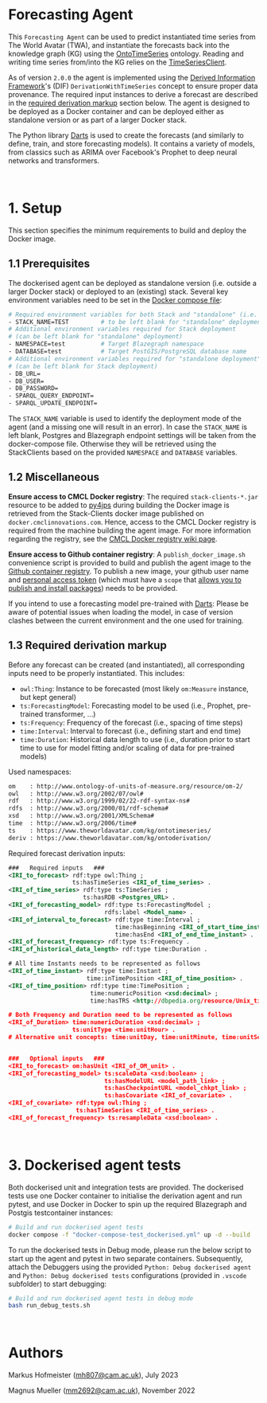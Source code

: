 # Forecasting Agent

This `Forecasting Agent` can be used to predict instantiated time series from The World Avatar (TWA), and instantiate the forecasts back into the knowledge graph (KG) using the [OntoTimeSeries] ontology. Reading and writing time series from/into the KG relies on the [TimeSeriesClient].

As of version `2.0.0` the agent is implemented using the [Derived Information Framework]'s (DIF) `DerivationWithTimeSeries` concept to ensure proper data provenance. The required input instances to derive a forecast are described in the [required derivation markup](#13-required-derivation-markup) section below. The agent is designed to be deployed as a Docker container and can be deployed either as standalone version or as part of a larger Docker stack.

The Python library [Darts] is used to create the forecasts (and similarly to define, train, and store forecasting models). It contains a variety of models, from classics such as ARIMA over Facebook's Prophet to deep neural networks and transformers. 

&nbsp;
# 1. Setup

This section specifies the minimum requirements to build and deploy the Docker image. 

## 1.1 Prerequisites

The dockerised agent can be deployed as standalone version (i.e. outside a larger Docker stack) or deployed to an (existing) stack. Several key environment variables need to be set in the [Docker compose file]:

```bash
# Required environment variables for both Stack and "standalone" (i.e. outside stack) deployment
- STACK_NAME=TEST         # to be left blank for "standalone" deployment
# Additional environment variables required for Stack deployment
# (can be left blank for "standalone" deployment)
- NAMESPACE=test          # Target Blazegraph namespace
- DATABASE=test           # Target PostGIS/PostgreSQL database name
# Additional environment variables required for "standalone deployment"
# (can be left blank for Stack deployment)
- DB_URL=
- DB_USER=
- DB_PASSWORD=
- SPARQL_QUERY_ENDPOINT=
- SPARQL_UPDATE_ENDPOINT=
```

The `STACK_NAME` variable is used to identify the deployment mode of the agent (and a missing one will result in an error). In case the `STACK_NAME` is left blank, Postgres and Blazegraph endpoint settings will be taken from the docker-compose file. Otherwise they will be retrieved using the StackClients based on the provided `NAMESPACE` and `DATABASE` variables.

## 1.2 Miscellaneous

**Ensure access to CMCL Docker registry**:
The required `stack-clients-*.jar` resource to be added to [py4jps] during building the Docker image is retrieved from the Stack-Clients docker image published on `docker.cmclinnovations.com`. Hence, access to the CMCL Docker registry is required from the machine building the agent image. For more information regarding the registry, see the [CMCL Docker registry wiki page].

**Ensure access to Github container registry**:
A `publish_docker_image.sh` convenience script is provided to build and publish the agent image to the [Github container registry]. To publish a new image, your github user name and [personal access token] (which must have a `scope` that [allows you to publish and install packages]) needs to be provided. 

If you intend to use a forecasting model pre-trained with [Darts]: Please be aware of potential issues when loading the model, in case of version clashes between the current environment and the one used for training.

## 1.3 Required derivation markup

Before any forecast can be created (and instantiated), all corresponding inputs need to be properly instantiated. This includes:
- `owl:Thing`: Instance to be forecasted (most likely `om:Measure` instance, but kept general)
- `ts:ForecastingModel`: Forecasting model to be used (i.e., Prophet, pre-trained transformer, ...)
- `ts:Frequency`: Frequency of the forecast (i.e., spacing of time steps)
- `time:Interval`: Interval to forecast (i.e., defining start and end time)
- `time:Duration`: Historical data length to use (i.e., duration prior to start time to use for model fitting and/or scaling of data for pre-trained models)

Used namespaces:
```xml
om    : http://www.ontology-of-units-of-measure.org/resource/om-2/
owl   : http://www.w3.org/2002/07/owl#
rdf   : http://www.w3.org/1999/02/22-rdf-syntax-ns#
rdfs  : http://www.w3.org/2000/01/rdf-schema#
xsd   : http://www.w3.org/2001/XMLSchema#
time  : http://www.w3.org/2006/time#
ts    : https://www.theworldavatar.com/kg/ontotimeseries/
deriv : https://www.theworldavatar.com/kg/ontoderivation/
```

Required forecast derivation inputs:
```xml
###   Required inputs   ###
<IRI_to_forecast> rdf:type owl:Thing ; 
                  ts:hasTimeSeries <IRI_of_time_series> . 
<IRI_of_time_series> rdf:type ts:TimeSeries ; 
                     ts:hasRDB <Postgres_URL> . 
<IRI_of_forecasting_model> rdf:type ts:ForecastingModel ; 
                           rdfs:label <Model_name> . 
<IRI_of_interval_to_forecast> rdf:type time:Interval ; 
                              time:hasBeginning <IRI_of_start_time_instant> ; 
                              time:hasEnd <IRI_of_end_time_instant> .
<IRI_of_forecast_frequency> rdf:type ts:Frequency .
<IRI_of_historical_data_length> rdf:type time:Duration .

# All time Instants needs to be represented as follows
<IRI_of_time_instant> rdf:type time:Instant ; 
                      time:inTimePosition <IRI_of_time_position> .
<IRI_of_time_position> rdf:type time:TimePosition ; 
                       time:numericPosition <xsd:decimal> ;
                       time:hasTRS <http://dbpedia.org/resource/Unix_time> .

# Both Frequency and Duration need to be represented as follows
<IRI_of_Duration> time:numericDuration <xsd:decimal> ;
                  ts:unitType <time:unitHour> .
# Alternative unit concepts: time:unitDay, time:unitMinute, time:unitSecond, ...


###   Optional inputs   ###
<IRI_to_forecast> om:hasUnit <IRI_of_OM_unit> . 
<IRI_of_forecasting_model> ts:scaleData <xsd:boolean> ;
                           ts:hasModelURL <model_path_link> ;
                           ts:hasCheckpointURL <model_chkpt_link> ;
                           ts:hasCovariate <IRI_of_covariate> . 
<IRI_of_covariate> rdf:type owl:Thing ; 
                   ts:hasTimeSeries <IRI_of_time_series> . 
<IRI_of_forecast_frequency> ts:resampleData <xsd:boolean> .
```

<!-- &nbsp;
# 2.Using the Agent

## 2.1 General workflow

This section describes the workflow and most important steps to access and extent the agent.
The Agent UML diagram provides an overview of how the agent works:

<p align="center">
    <img src="https://lucid.app/publicSegments/view/2f775ad5-4445-4036-8965-0021df53f6d9/image.png" alt="drawing" width="500"/>
</p>

The `Forecasting Agent` forecasts an existing time series in an KG using its `iri`. After verifying the received HTTP request, the agent loads a model configuration from the [mapping file]. This is either the `DEFAULT` one (which will use [Prophet]) or else must be specified with the `use_model_configuration` parameter in the HTTP request to use a pre-trained model other than Prophet. The [mapping File ] describes in detail what a model configuration `dict` consists of. 

Next the agent loads the time series (+ `covariates` if `load_covariates_func` is given in the loaded configuration) with the TSClient. 

Then, it loads the model. This is either a pre-trained model specified in the model configuration with the model link `model_path_pth_link` and the checkpoint link `model_path_ckpt_link` or else a new Prophet model is fitted to predict the data. The forecast starts from the optional parameter `forecast start date` in the request or if not specifed the last available date is taken. The forecast lasts over the number of specified time steps (`horizon`).

Finally the forecasted time series is instantiated. For that purpose a new `forecast iri` is created and attached to the `iri` specified in the request. Further metadata, e.g. which data and models are used, are included as well using the [OntoTimeSeries] ontology. -->

<!-- &nbsp;
## 2.2 Build and Deploy the Agent

To build and publish the agent Docker image please use the following commands. Please note that all of those commands are bundled in the  `publish_docker_image.sh` convenience script (only target image (i.e. production/debug) needs to be adjusted at top of that script).

```bash
# Building the Docker image (production / debug)
docker-compose -f docker-compose.yml  build
docker-compose -f docker-compose.debug.yml  build

# Publish the Docker image to the Github container registry
docker image push ghcr.io/cambridge-cares/<image tag>:<version>
```

Time out issues have been observed when building the image. If this happens, please try pulling the required stack-clients image first by `docker pull docker.cmclinnovations.com/stack-client:1.6.2`.

###  **Docker Deployment**

Deploy the dockerised agent by running the following code in the command prompt from the same location where this README is located (ideally, use a bash terminal to avoid potential issues with inconsistent path separators). 

```bash
# Deploy the Docker images (production / debug) locally
docker-compose -f docker-compose.yml  up
docker-compose -f docker-compose.debug.yml  up
```

To verify the correct startup of the agent, open the URL address the agent is running on, e.g. `http://127.0.0.1:5001` in your browser. 

### **Stack Deployment**

If you want to spin up this agent as part of a stack, do the following:
1) Build the production image using the commands provided above (do not spin up the image)
2) Copy the `forecasting-agent.json` file from the [stack-manager-input-config] folder into the `inputs/config` folder of the stack manager
3) Start the stack manager as usual (i.e. `bash ./stack.sh start <STACK_NAME>` from the stack-manager repo). This should start the container. Please use a bash terminal to avoid potential issues with inconsistent path separators.
4) The agent shall become available at `http://<HOST>:<PORT>/forecastingAgent/`



## 2.3 Notes on Debugging

The stack deployment of the agent is focused on the production image of the agent. To debug the agent, it is easiest to deploy the debug version locally by providing all required parameters in the [docker-compose.debug.yml] and running the below commands (`build` as required): 
```bash
docker-compose -f docker-compose.debug.yml  build
docker-compose -f docker-compose.debug.yml  up
```
This spins up the agent on `http://127.0.0.1:5001`, waiting for the debugger to attach. To attach to the container and start debugging, please use the provided  `Python: Debug Flask within Docker` debug configuration. Although outside the stack, this procedure allows to debug all essential functionality of the agent (without the need to have a full stack running). -->


<!-- &nbsp;
## 2.4 Forecasting time series via HTTP requests

Forecasting a time series is triggered by receiving an HTTP `POST` request with a JSON body. An example request to forecast an `iri` is provided in [HTTP_Request_forecast]: 

### HTTP request parameters

- **iri**: the `iri` of the instance which has a time series attached to it. This `iri` will receive the `hasForecastedValue` relationship
- **horizon**: the number of time steps to forecast autorecursively into the future
- **forecast_start_date**: the start `dateTime` of the forecast. If not specified, simply the last value is taken as a starting point. The series is split at this point and future available data is used to calculate the forecasting error
- **data_length**: the number of values loaded before `forecast_start_date`. This data is used directly as input to fit [Prophet] or to scale the input for the pre-trained neural network (If not set the default value from the [mapping file] is used)
- **use_model_configuration**: if specified this model configuration from the [mapping file] is used

Further optional parameters can be provided to specify the connection configurations to use. All specified parameters overwrite potential default values specified in the docker-compose file. To use the default values, simply exclude the respective parameter from the HTTP request:
- **namespace**: target Blazegraph namespace (only relevant for Stack deployment)
- **database**: target PostGIS database (only relevant for Stack deployment)
- **query_endpoint**: SPARQL query endpoint (only relevant for standalone deployment)
- **update_endpoint**: SPARQL update endpoint (only relevant for standalone deployment)
- **db_url**: PostGIS/PostgreSQL database URL (only relevant for standalone deployment)
- **db_user**: PostGIS/PostgreSQL database user (only relevant for standalone deployment)
- **db_password**" PostGIS/PostgreSQL database password (only relevant for standalone deployment)


## 2.5 Custom model configurations and new models
Specify your custom configurations following the example of the `TFT_HEAT_SUPPLY` model configuration in the [mapping file]. 

If you need covariates, define a function which load them (similarly to `get_covs_heat_supply`) for the `load_covariates_func` parameter in your configuration. To use your own pre-trained model with [Darts], expand the [agent module] where `load_pretrained_model` is called just like the model for `TFT_HEAT_SUPPLY` is loaded. You can use the function `load_pretrained_model` as well if thats suits your model, just specify your model class and set the `input_length` as for `TFT_HEAT_SUPPLY`.  -->

&nbsp;
# 3. Dockerised agent tests

Both dockerised unit and integration tests are provided. The dockerised tests use one Docker container to initialise the derivation agent and run pytest, and use Docker in Docker to spin up the required Blazegraph and Postgis testcontainer instances:

```bash
# Build and run dockerised agent tests
docker compose -f "docker-compose-test_dockerised.yml" up -d --build
```

To run the dockerised tests in Debug mode, please run the below script to start up the agent and pytest in two separate containers. Subsequently, attach the Debuggers using the provided `Python: Debug dockerised agent` and `Python: Debug dockerised tests` configurations (provided in `.vscode` subfolder) to start debugging:

```bash
# Build and run dockerised agent tests in debug mode
bash run_debug_tests.sh
```


&nbsp;
# Authors #
Markus Hofmeister (mh807@cam.ac.uk), July 2023

Magnus Mueller (mm2692@cam.ac.uk), November 2022


<!-- Links -->
<!-- websites -->
[allows you to publish and install packages]: https://docs.github.com/en/packages/working-with-a-github-packages-registry/working-with-the-apache-maven-registry#authenticating-to-github-packages
[CMCL Docker registry wiki page]: https://github.com/cambridge-cares/TheWorldAvatar/wiki/Using-Docker-images
[py4jps]: https://pypi.org/project/py4jps/#description
[JPS_BASE_LIB]: https://github.com/cambridge-cares/TheWorldAvatar/tree/main/JPS_BASE_LIB
[OntoTimeSeries]: https://github.com/cambridge-cares/TheWorldAvatar/tree/main/JPS_Ontology/ontology/ontotimeseries
[TimeSeriesClient]: https://github.com/cambridge-cares/TheWorldAvatar/tree/main/JPS_BASE_LIB/src/main/java/uk/ac/cam/cares/jps/base/timeseries
[Darts]: https://unit8co.github.io/darts/index.html
[Prophet]: https://github.com/facebook/prophet
[Github container registry]: https://ghcr.io
[personal access token]: https://docs.github.com/en/github/
[Derived Information Framework]: https://github.com/cambridge-cares/TheWorldAvatar/tree/main/JPS_BASE_LIB/src/main/java/uk/ac/cam/cares/jps/base/derivation

<!-- files -->
[properties file]: ./resources/timeseries.properties
[HTTP_Request_forecast]: ./resources/HTTP_request_forecast.http
[agent module]: ./forecasting/forecasting_agent/agent.py
[mapping file]: ./forecasting/datamodel/data_mapping.py
[docker-compose.debug.yml]: ./docker-compose.debug.yml
[docker-compose.test.yml]: ./docker-compose.test.yml
[Docker compose file]: ./docker-compose.yml
[stack-manager-input-config]: ./stack-manager-input-config